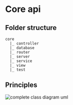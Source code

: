 # Core api

## Folder structure

```
core
  |_ controller
  |_ database
  |_ router
  |_ server
  |_ service
  |_ view
  |_ test
```

## Principles
![complete class diagram uml](../../doc/core/complete.png)